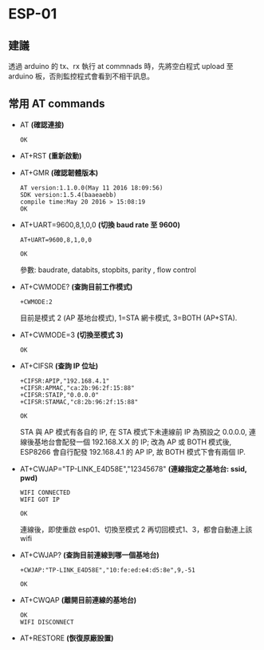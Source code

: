 # ESP-01

## 建議

透過 arduino 的 tx、rx 執行 at commnads 時，先將空白程式 upload 至 arduino 板，否則監控程式會看到不相干訊息。

## 常用 AT commands

- AT **(確認連接)**
    
    ``` 
    OK 
    ```

- AT+RST **(重新啟動)**

- AT+GMR **(確認韌體版本)**

    ```
    AT version:1.1.0.0(May 11 2016 18:09:56)                                        
    SDK version:1.5.4(baaeaebb)                                                     
    compile time:May 20 2016 > 15:08:19                                               
    OK
    ```

- AT+UART=9600,8,1,0,0 **(切換 baud rate 至 9600)**

    ```
    AT+UART=9600,8,1,0,0                                                            
                                                                                
    OK
    ```

    參數: baudrate, databits, stopbits, parity , flow control

- AT+CWMODE? **(查詢目前工作模式)**

    ```
    +CWMODE:2
    ```

    目前是模式 2 (AP 基地台模式), 1=STA 網卡模式, 3=BOTH (AP+STA).

- AT+CWMODE=3 **(切換至模式 3)**

    ```
    OK
    ```

- AT+CIFSR **(查詢 IP 位址)**

    ```
    +CIFSR:APIP,"192.168.4.1"                                                       
    +CIFSR:APMAC,"ca:2b:96:2f:15:88"                                                
    +CIFSR:STAIP,"0.0.0.0"                                                          
    +CIFSR:STAMAC,"c8:2b:96:2f:15:88"                                               
                                                                                    
    OK
    ```
    STA 與 AP 模式有各自的 IP, 在 STA 模式下未連線前 IP 為預設之 0.0.0.0, 連線後基地台會配發一個 192.168.X.X 的 IP; 改為 AP 或 BOTH 模式後, ESP8266 會自行配發 192.168.4.1 的 AP IP, 故 BOTH 模式下會有兩個 IP.

- AT+CWJAP="TP-LINK_E4D58E","12345678" **(連線指定之基地台: ssid, pwd)**

    ```
    WIFI CONNECTED                                                                  
    WIFI GOT IP                                                                     
                                                                                    
    OK
    ```
    連線後，即使重啟 esp01、切換至模式 2 再切回模式1、3，都會自動連上該 wifi

- AT+CWJAP? **(查詢目前連線到哪一個基地台)**

    ```
    +CWJAP:"TP-LINK_E4D58E","10:fe:ed:e4:d5:8e",9,-51                               
                                                                                
    OK
    ```

-  AT+CWQAP **(離開目前連線的基地台)**

    ```
    OK                                                                              
    WIFI DISCONNECT
    ```

- AT+RESTORE **(恢復原廠設置)**